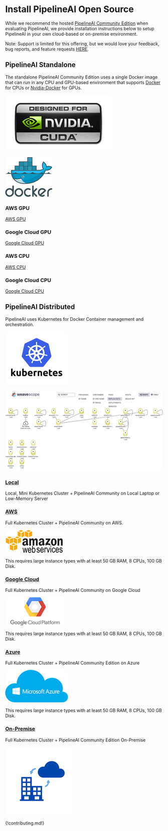 # Install PipelineAI Open Source 
While we recommend the hosted [PipelineAI Community Edition](http://community.pipeline.ai) when evaluating PipelineAI, we provide installation instructions below to setup PipelineAI in your own cloud-based or on-premise environment.

Note:  Support is limited for this offering, but we would love your feedback, bug reports, and feature requests [HERE](https://pipelineai.zendesk.com). 

## PipelineAI Standalone 
The standalone PipelineAI Community Edition uses a single Docker image that can run in any CPU and GPU-based environment that supports [Docker](https://www.docker.com/) for CPUs or [Nvidia-Docker](https://github.com/NVIDIA/nvidia-docker) for GPUs.

![Nvidia GPU](/img/nvidia-cuda-338x181.png)

![Docker](/img/docker-logo-150x126.png)

### AWS GPU
[AWS GPU](https://github.com/fluxcapacitor/pipeline/wiki/AWS-GPU-Tensorflow-Docker)

### Google Cloud GPU
[Google Cloud GPU](https://github.com/fluxcapacitor/pipeline/wiki/GCP-GPU-Tensorflow-Docker)

### AWS CPU
[AWS CPU](https://github.com/fluxcapacitor/pipeline/wiki/AWS-CPU-Tensorflow-Docker)

### Google Cloud CPU
[Google Cloud CPU](https://github.com/fluxcapacitor/pipeline/wiki/GCP-CPU-Tensorflow-Docker)

## PipelineAI Distributed
PipelineAI uses Kubernetes for Docker Container management and orchestration.

![Kubernetes](/img/kubernetes-logo-200x171.png)

![PipelineAI Cluster](/img/weavescope-pipelineio.png)

### [Local](https://github.com/fluxcapacitor/pipeline/wiki/Setup-Pipeline-Mini) 
Local, Mini Kubernetes Cluster + PipelineAI Community on Local Laptop or Low-Memory Server

### [AWS](https://github.com/fluxcapacitor/pipeline/wiki/Setup-Pipeline-AWS)
Full Kubernetes Cluster + PipelineAI Community on AWS.

![AWS](/img/aws-logo-185x73.png)

This requires large instance types with at least 50 GB RAM, 8 CPUs, 100 GB Disk.

### [Google Cloud](https://github.com/fluxcapacitor/pipeline/wiki/Setup-Pipeline-Google)
Full Kubernetes Cluster + PipelineAI Community on Google Cloud

![Google Cloud Platform](/img/gce-logo-190x90.png)

This requires large instance types with at least 50 GB RAM, 8 CPUs, 100 GB Disk.

### [Azure](https://github.com/fluxcapacitor/pipeline/wiki/Setup-Pipeline-Azure)
Full Kubernetes Cluster + PipelineAI Community Edition on Azure

![Azure Cluster](/img/azure-logo-200x103.png)

This requires large instance types with at least 50 GB RAM, 8 CPUs, 100 GB Disk.

### [On-Premise](https://github.com/fluxcapacitor/pipeline/wiki/Setup-Pipeline-On-Premise)
Full Kubernetes Cluster + PipelineAI Community Edition On-Premise

![On-Premise Cluster](/img/on-premise-216x216.png)

{!contributing.md!}
